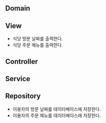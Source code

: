 ## Domain

## View

- 식당 방문 날짜를 출력한다.
- 식당 주문 메뉴를 출력한다.

## Controller

## Service

## Repository

- 이용자의 방문 날짜를 데이터베이스에 저장한다.
- 이용자의 주문 메뉴를 데이터베이스에 저장한다.
